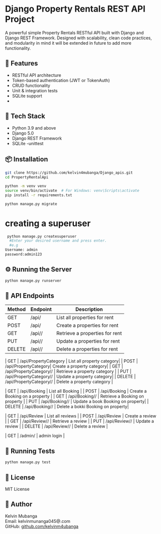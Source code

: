 # Django Property Rentals REST API Project

A powerful simple Property Rentals RESTful API built with Django and Django REST Framework. Designed with scalability, clean code practices, and modularity in mind it will be extended in future to add more functionality.

## 🚀 Features

- RESTful API architecture
- Token-based authentication (JWT or TokenAuth)
- CRUD functionality
- Unit & integration tests
- SQLite support
- 

## 🔧 Tech Stack

- Python 3.9 and above
- Django 5.0
- Django REST Framework
- SQLite 
-unittest

## 📦 Installation

```bash
git clone https://github.com/kelvin4mubanga/Django_apis.git
cd PropertyRentalApi

python -m venv venv
source venv/bin/activate  # For Windows: venv\Scripts\activate
pip install -r requirements.txt

python manage.py migrate
```

# creating a superuser

```bash
 python manage.py createsuperuser
  #Enter your desired username and press enter.
  #e.g
Username: admin
password:admin123


```


## ⚙️ Running the Server

```bash
python manage.py runserver
```





## 🔗 API Endpoints

| Method | Endpoint | Description |
|--------|----------|-------------|
| GET    | /api/ | List all properties for rent|
| POST   | /api/ | Create a properties for rent  |
| GET    | /api/<id>/ | Retrieve a properties for rent |
| PUT    | /api/<id>/ | Update a properties for rent |
| DELETE | /api/<id>/ | Delete a properties for rent |




| GET    | /api/PropertyCategory | List all property category|
| POST   | /api/PropertyCategory| Create a property category|
| GET    | /api/PropertyCategory/<id>/ | Retrieve a property category |
| PUT    | /api/PropertyCategory/<id>/ | Update a property category|
| DELETE | /api/PropertyCategory/<id>/ | Delete a property category |



| GET    | /api/Booking | List all Booking  |
| POST   | /api/Booking | Create a Booking on a property |
| GET    | /api/Booking/<id>/ | Retrieve a Booking on property |
| PUT    | /api/Booking/<id>/ | Update a book Booking on property|
| DELETE | /api/Booking/<id>/ | Delete a bokki Booking on property|

| GET    | /api/Review | List all reviews |
| POST   | /api/Review | Create a review |
| GET    | /api/Review/<id>/ | Retrieve a review |
| PUT    | /api/Review/<id>/ | Update a review |
| DELETE | /api/Review/<id>/ | Delete a review |


| GET    | /admin/ | admin login |

## 🧪 Running Tests

```bash
python manage.py test
```



## 📄 License

MIT License

## 👤 Author

Kelvin Mubanga  
Email: kelvinmunanga045@.com  
GitHub: [github.com/kelvinm4ubanga](https://github.com/kelvin4mubanga)


